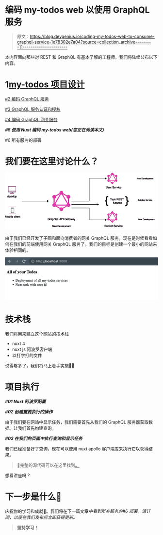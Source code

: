 # 编码 my-todos web 以使用 GraphQL 服务

> 原文：<https://blog.devgenius.io/coding-my-todos-web-to-consume-graphql-service-1e78302e7a04?source=collection_archive---------11----------------------->

本内容面向那些对 REST 和 GraphQL 有基本了解的工程师。我们将陆续公布以下内容。

# 1[my-todos 项目设计](https://medium.com/@sofikul.m/design-my-todos-project-with-graphql-rest-microservices-482cffc7729b)

[#2 编码 GraphQL 服务](https://medium.com/@sofikul.m/coding-graphql-services-eafd9235fdf7)

[#3 GraphQL 服务认证和授权](https://medium.com/@sofikul.m/graphql-authentication-and-authorization-6894d6f40ac0)

[#4 编码 GraphQL 网关服务](https://medium.com/@sofikul.m/coding-graphql-gateway-service-b8516d4052d4)

***#5 使用 Nuxt 编码 my-todos web(您正在阅读本文)***

#6 所有服务的部署

# 我们要在这里讨论什么？

![](img/d9795c968daece8789927560be19befa.png)

由于我们已经开发了子图和面向消费者的网关 GraphQL 服务，现在是时候看看如何在我们的前端使用网关 GraphQL 服务了。我们的目标是创建一个最小的网站来体验相同的。

![](img/41fa6945900619c7547a8da752fe3697.png)

# 技术栈

我们将用来建立这个网站的技术栈

*   nuxt 4
*   nuxt js 阿波罗客户端
*   以打字打的文件

说得够多了，我们将马上着手实施👨‍💻

# 项目执行

***#01 Nuxt 阿波罗配置***

***#02 创建需要执行的操作***

由于我们要在网站中显示任务，我们需要首先从我们的 GraphQL 服务器获取数据。让我们首先构建查询。

***#03 在我们的页面中执行查询和显示任务***

我们已经准备好了查询，现在可以使用 nuxt apollo 客户端库来执行它以获得结果。

> 🌟完整的源代码可以在这里找到[。](https://github.com/Sofiukl/my-todos-web-gql)

想看讲座吗？

# 下一步是什么💁

庆祝你的学习和成就🎉。我们将在下一篇文章[](https://medium.com/@sofikul.m/6-deployment-of-all-services-1b87eb1072f2)*中看到所有服务的#6 部署。请订阅，以便在我们发布后立即获得更新。*

> **坚持学习！**